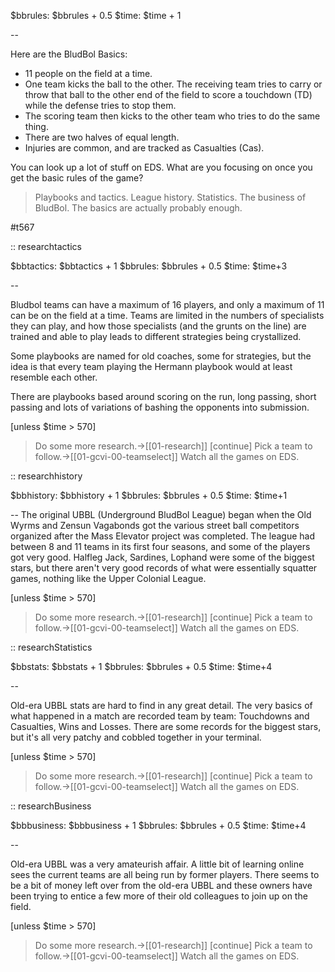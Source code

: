 $bbrules: $bbrules + 0.5
$time: $time + 1

--

Here are the BludBol Basics:

* 11 people on the field at a time.
* One team kicks the ball to the other. The receiving team tries to carry or throw that ball to the other end of the field to score a touchdown (TD) while the defense tries to stop them.
* The scoring team then kicks to the other team who tries to do the same thing.
* There are two halves of equal length.
* Injuries are common, and are tracked as Casualties (Cas).

You can look up a lot of stuff on EDS. What are you focusing on once you get the basic rules of the game?

> Playbooks and tactics.
> League history.
> Statistics.
> The business of BludBol.
> The basics are actually probably enough.

#t567 

:: researchtactics

$bbtactics: $bbtactics + 1
$bbrules: $bbrules + 0.5
$time: $time+3

--

Bludbol teams can have a maximum of 16 players, and only a maximum of 11 can be on the field at a time. Teams are limited in the numbers of specialists they can play, and how those specialists (and the grunts on the line) are trained and able to play leads to different strategies being crystallized.

Some playbooks are named for old coaches, some for strategies, but the idea is that every team playing the Hermann playbook would at least resemble each other.

There are playbooks based around scoring on the run, long passing, short passing and lots of variations of bashing the opponents into submission.

[unless $time > 570]
> Do some more research.->[[01-research]]
> [continue]
> Pick a team to follow.->[[01-gcvi-00-teamselect]]
> Watch all the games on EDS.

:: researchhistory

$bbhistory: $bbhistory + 1
$bbrules: $bbrules + 0.5
$time: $time+1

--
The original UBBL (Underground BludBol League) began when the Old Wyrms and Zensun Vagabonds got the various street ball competitors organized after the Mass Elevator project was completed. The league had between 8 and 11 teams in its first four seasons, and some of the players got very good. Halfleg Jack, Sardines, Lophand were some of the biggest stars, but there aren't very good records of what were essentially squatter games, nothing like the Upper Colonial League.

[unless $time > 570]
> Do some more research.->[[01-research]]
[continue]
> Pick a team to follow.->[[01-gcvi-00-teamselect]]
> Watch all the games on EDS.

:: researchStatistics

$bbstats: $bbstats + 1
$bbrules: $bbrules + 0.5
$time: $time+4

--

Old-era UBBL stats are hard to find in any great detail. The very basics of what happened in a match are recorded team by team: Touchdowns and Casualties, Wins and Losses. There are some records for the biggest stars, but it's all very patchy and cobbled together in your terminal.

[unless $time > 570]
> Do some more research.->[[01-research]]
[continue]
> Pick a team to follow.->[[01-gcvi-00-teamselect]]
> Watch all the games on EDS.

:: researchBusiness

$bbbusiness: $bbbusiness + 1
$bbrules: $bbrules + 0.5
$time: $time+4

--

Old-era UBBL was a very amateurish affair. A little bit of learning online sees the current teams are all being run by former players. There seems to be a bit of money left over from the old-era UBBL and these owners have been trying to entice a few more of their old colleagues to join up on the field.

[unless $time > 570]
> Do some more research.->[[01-research]]
[continue]
> Pick a team to follow.->[[01-gcvi-00-teamselect]]
> Watch all the games on EDS.